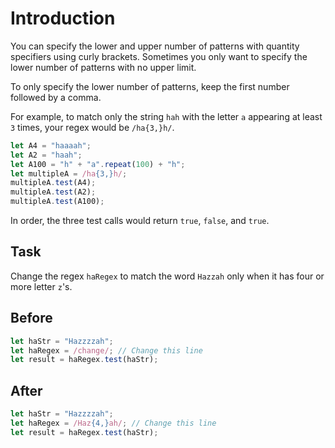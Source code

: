 # Introduction

You can specify the lower and upper number of patterns with quantity specifiers using curly brackets. Sometimes you only want to specify the lower number of patterns with no upper limit.

To only specify the lower number of patterns, keep the first number followed by a comma.

For example, to match only the string `hah` with the letter `a` appearing at least `3` times, your regex would be `/ha{3,}h/`.
```javascript
let A4 = "haaaah";
let A2 = "haah";
let A100 = "h" + "a".repeat(100) + "h";
let multipleA = /ha{3,}h/;
multipleA.test(A4);
multipleA.test(A2);
multipleA.test(A100);
```
In order, the three test calls would return `true`, `false`, and `true`.

## Task 
Change the regex `haRegex` to match the word `Hazzah` only when it has four or more letter `z`'s.

## Before

```javascript
let haStr = "Hazzzzah";
let haRegex = /change/; // Change this line
let result = haRegex.test(haStr);
```

## After

```javascript
let haStr = "Hazzzzah";
let haRegex = /Haz{4,}ah/; // Change this line
let result = haRegex.test(haStr);
```

